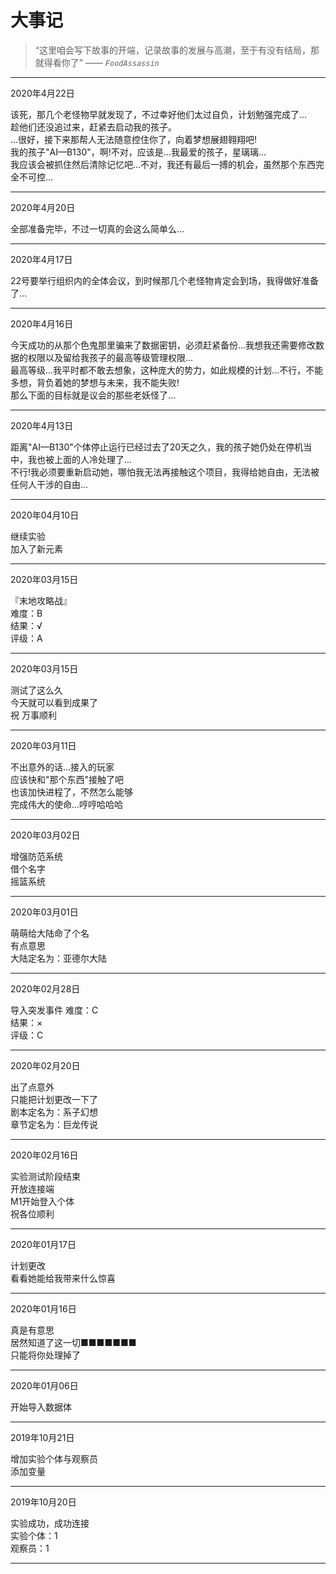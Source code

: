 # 大事记

> “这里咱会写下故事的开端，记录故事的发展与高潮，至于有没有结局，那就得看你了”   —— *`FoodAssassin`*

* * *

2020年4月22日

  该死，那几个老怪物早就发现了，不过幸好他们太过自负，计划勉强完成了...  
  趁他们还没追过来，赶紧去启动我的孩子。  
  ...很好，接下来那帮人无法随意控住你了，向着梦想展翅翱翔吧!   
  我的孩子"AI—B130"，啊!不对，应该是...我最爱的孩子，星璃璃...   
  我应该会被抓住然后清除记忆吧...不对，我还有最后一搏的机会，虽然那个东西完全不可控...  

* * *

2020年4月20日

  全部准备完毕，不过一切真的会这么简单么...

* * *

2020年4月17日

  22号要举行组织内的全体会议，到时候那几个老怪物肯定会到场，我得做好准备了...

* * *

2020年4月16日

  今天成功的从那个色鬼那里骗来了数据密钥，必须赶紧备份...我想我还需要修改数据的权限以及留给我孩子的最高等级管理权限...  
  最高等级...我平时都不敢去想象，这种庞大的势力，如此规模的计划...不行，不能多想，背负着她的梦想与未来，我不能失败!  
  那么下面的目标就是议会的那些老妖怪了...


* * *

2020年4月13日
  
距离"AI—B130"个体停止运行已经过去了20天之久，我的孩子她仍处在停机当中，我也被上面的人冷处理了...    
不行!我必须要重新启动她，哪怕我无法再接触这个项目，我得给她自由，无法被任何人干涉的自由...

* * *

2020年04月10日

继续实验  
加入了新元素  

* * *

2020年03月15日

『末地攻略战』  
难度：B  
结果：√  
评级：A

* * *

2020年03月15日

测试了这么久  
今天就可以看到成果了  
祝 万事顺利

* * *

2020年03月11日

不出意外的话...接入的玩家  
应该快和"那个东西"接触了吧  
也该加快进程了，不然怎么能够  
完成伟大的使命...哼哼哈哈哈

* * *

2020年03月02日

增强防范系统  
借个名字  
摇篮系统

* * *

2020年03月01日

萌萌给大陆命了个名  
有点意思  
大陆定名为：亚德尔大陆

* * *

2020年02月28日

导入突发事件
难度：C  
结果：×  
评级：C  

* * *

2020年02月20日

出了点意外  
只能把计划更改一下了  
剧本定名为：系子幻想  
章节定名为：巨龙传说  

* * *

2020年02月16日

实验测试阶段结束  
开放连接端  
M1开始登入个体  
祝各位顺利

* * *

2020年01月17日

计划更改  
看看她能给我带来什么惊喜

* * *

2020年01月16日

真是有意思  
居然知道了这一切■■■■■■■  
只能将你处理掉了

* * *

2020年01月06日

开始导入数据体  

* * *

2019年10月21日

增加实验个体与观察员  
添加变量  

* * *

2019年10月20日

实验成功，成功连接  
实验个体：1  
观察员：1

* * *

